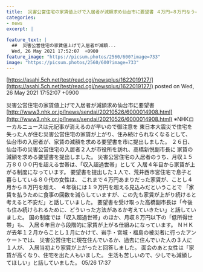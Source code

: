 ```yaml
---
title:  災害公営住宅の家賃値上げで入居者が減額求め仙台市に要望書 ４万円→８万円なう→４年後は19万円 飯の回数減らしてるわ、と80代 
categories:
- news
excerpt: |
  
feature_text: |
  ##  災害公営住宅の家賃値上げで入居者が減額...
  Wed, 26 May 2021 17:52:07  +0900
feature_image: "https://picsum.photos/2560/600?image=733"
image: "https://picsum.photos/2560/600?image=733"
---
```


[https://asahi.5ch.net/test/read.cgi/newsplus/1622019127/](https://asahi.5ch.net/test/read.cgi/newsplus/1622019127/)
posted on Wed, 26 May 2021 17:52:07  +0900

<!--more-->

災害公営住宅の家賃値上げで入居者が減額求め仙台市に要望書 [http://www3.nhk.or.jp/lnews/sendai/20210526/6000014908.html](http://www3.nhk.or.jp/lnews/sendai/20210526/6000014908.html) ※NHKローカルニュースは元記事が消えるのが早いので御注意を 東日本大震災で住宅を失った人が住む災害公営住宅の家賃が上がり、住み続けられなくなるとして、 仙台市の入居者が、家賃の減額を求める要望書を市に提出しました。 ２６日、仙台市の災害公営住宅の入居者２人が市役所を訪れ、高橋新悦副市長に 家賃の減額を求める要望書を提出しました。 災害公営住宅の入居者のうち、月収１５万８０００円を超える世帯は、「収入超過世帯」として 入居４年目から家賃が上がる制度になっています。 要望書を提出した１人で、荒井西市営住宅で息子と暮らしている８０代の女性は、 これまで４万円あまりだった家賃が、ことし４月から８万円を超え、 ４年後には１９万円を超える見込みだということで 「家賃を払うために食事の回数を減らしていますが、この先も家賃が上がり続けると考えると不安だ」と話していました。 要望書を受け取った高橋副市長は「今後も住み続けられるために、どういった方法があるか考えていきたい」と話していました。 国の制度では「収入超過世帯」のほか、月収８万円以下の「低所得世帯」も、 入居６年目から段階的に家賃が上がる仕組みになっています。 ＮＨＫが去年１２月からことし１月にかけて、岩手・宮城・福島の被災者に行ったアンケートでは、 災害公営住宅に現在住んでいるか、過去に住んでいた人の３人に１人が、 入居当初より家賃が上がったと回答しました。 面会のあと女性は「家賃が高くなり、住宅を出た人もいました。 生活も苦しいので、少しでも減額してほしい」と話していました。 05/26 17:37
